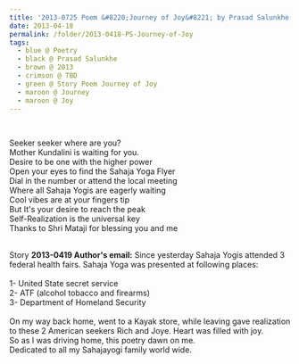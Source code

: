 ```yaml
---
title: '2013-0725 Poem &#8220;Journey of Joy&#8221; by Prasad Salunkhe'
date: 2013-04-18
permalink: /folder/2013-0418-PS-Journey-of-Joy
tags:
  - blue @ Poetry
  - black @ Prasad Salunkhe
  - brown @ 2013
  - crimson @ TBD
  - green @ Story Poem Journey of Joy
  - maroon @ Journey
  - maroon @ Joy
---
```


<br>

<p>
Seeker seeker where are you?<br>
Mother Kundalini is waiting for you.<br>
Desire to be one with the higher power<br>
Open your eyes to find the Sahaja Yoga Flyer<br>
Dial in the number or attend the local meeting<br>
Where all Sahaja Yogis are eagerly waiting<br>
Cool vibes are at your fingers tip<br>
But It's your desire to reach the peak<br>
Self-Realization is the universal key<br>
Thanks to Shri Mataji for blessing you and me<br>
</p>

<br>

<wave-list>
<list-title color="DarkSeaGreen" width="40">Story</list-title>
  <list-item color="BlanchedAlmond"  width="280"><b>2013-0419 Author's email:</b> Since yesterday Sahaja Yogis attended 3 federal health fairs. Sahaja Yoga was presented at following places:<br>
<br>
1- United State secret service<br>
2- ATF (alcohol tobacco and firearms)<br>
3- Department of Homeland Security<br>
<br>
On my way back home, went to a Kayak store, while leaving gave realization to these 2 American seekers Rich and Joye. Heart was filled with joy.<br>
So as I was driving home, this poetry dawn on me.<br>
Dedicated to all my Sahajayogi family world wide.</list-item>
</wave-list>